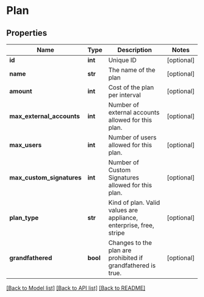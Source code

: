 # Plan

## Properties
Name | Type | Description | Notes
------------ | ------------- | ------------- | -------------
**id** | **int** | Unique ID | [optional] 
**name** | **str** | The name of the plan | [optional] 
**amount** | **int** | Cost of the plan per interval | [optional] 
**max_external_accounts** | **int** | Number of external accounts allowed for this plan. | [optional] 
**max_users** | **int** | Number of users allowed for this plan. | [optional] 
**max_custom_signatures** | **int** | Number of Custom Signatures allowed for this plan. | [optional] 
**plan_type** | **str** | Kind of plan. Valid values are appliance, enterprise, free, stripe | [optional] 
**grandfathered** | **bool** | Changes to the plan are prohibited if grandfathered is true. | [optional] 

[[Back to Model list]](../README.md#documentation-for-models) [[Back to API list]](../README.md#documentation-for-api-endpoints) [[Back to README]](../README.md)


